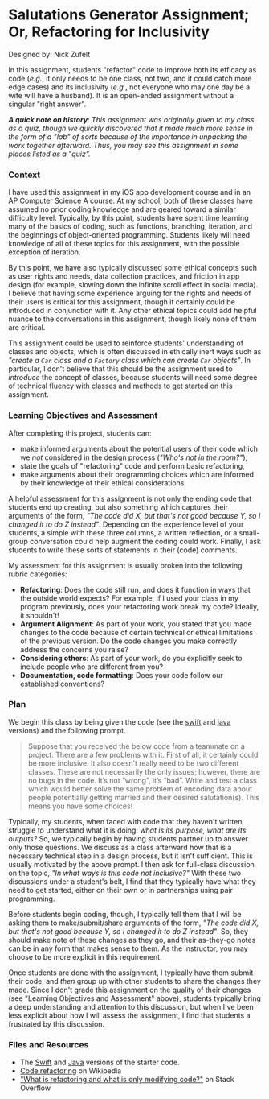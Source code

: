 # Salutations Generator Assignment; Or, Refactoring for Inclusivity
Designed by: Nick Zufelt

In this assignment, students "refactor" code to improve both its efficacy as code (_e.g._, it only needs to be one class, not two, and it could catch more edge cases) and its inclusivity (_e.g._, not everyone who may one day be a wife will have a husband). It is an open-ended assignment without a singular "right answer".

_**A quick note on history**: This assignment was originally given to my class as a quiz, though we quickly discovered that it made much more sense in the form of a "lab" of sorts because of the importance in unpacking the work together afterward. Thus, you may see this assignment in some places listed as a "quiz"._

### Context 
I have used this assignment in my iOS app development course and in an AP Computer Science A course. At my school, both of these classes have assumed no prior coding knowledge and are geared toward a similar difficulty level. Typically, by this point, students have spent time learning many of the basics of coding, such as functions, branching, iteration, and the beginnings of object-oriented programming. Students likely will need knowledge of all of these topics for this assignment, with the possible exception of iteration.

By this point, we have also typically discussed some ethical concepts such as user rights and needs, data collection practices, and friction in app design (for example, slowing down the infinite scroll effect in social media). I believe that having some experience arguing for the rights and needs of their users is critical for this assignment, though it certainly could be introduced in conjunction with it. Any other ethical topics could add helpful nuance to the conversations in this assignment, though likely none of them are critical. 

This assignment could be used to reinforce students' understanding of classes and objects, which is often discussed in ethically inert ways such as _"create a `Car` class and a `Factory` class which can create `Car` objects"_. In particular, I don't believe that this should be the assignment used to _introduce_ the concept of classes, because students will need some degree of technical fluency with classes and methods to get started on this assignment.

### Learning Objectives and Assessment
After completing this project, students can:

* make informed arguments about the potential users of their code which we _not_ considered in the design process (_"Who's not in the room?"_),
* state the goals of "refactoring" code and perform basic refactoring,
* make arguments about their programming choices which are informed by their knowledge of their ethical considerations.

A helpful assessment for this assignment is not only the ending code that students end up creating, but also something which captures their arguments of the form, _"The code did X, but that's not good because Y, so I changed it to do Z instead"_. Depending on the experience level of your students, a simple with these three columns, a written reflection, or a small-group conversation could help augment the coding could work. Finally, I ask students to write these sorts of statements in their (code) comments.

My assessment for this assignment is usually broken into the following rubric categories:

* **Refactoring**: Does the code still run, and does it function in ways that the outside world expects? For example, if I used your class in my program previously, does your refactoring work break my code? Ideally, it shouldn't!
* **Argument Alignment**: As part of your work, you stated that you made changes to the code because of certain technical or ethical limitations of the previous version. Do the code changes you make correctly address the concerns you raise?
* **Considering others**: As part of your work, do you explicitly seek to include people who are different from you?
* **Documentation, code formatting**: Does your code follow our established conventions?

### Plan

We begin this class by being given the code (see the [swift](/swift) and [java](/java) versions) and the following prompt.

> Suppose that you received the below code from a teammate on a project.  There are a few problems with it.  First of all, it certainly could be more inclusive.  It also doesn’t really need to be two different classes.  These are not necessarily the only issues; however, there are no bugs in the code.  It’s not “wrong”, it’s “bad”.  Write and test a class which would better solve the same problem of encoding data about people potentially getting married and their desired salutation(s).  This means you have some choices!

Typically, my students, when faced with code that they haven't written, struggle to understand what it is doing: _what is its purpose, what are its outputs?_ So, we typically begin by having students partner up to answer only those questions. We discuss as a class afterward how that is a necessary technical step in a design process, but it isn't sufficient. This is usually motivated by the above prompt. I then ask for full-class discussion on the topic, _"In what ways is this code not inclusive?"_ With these two discussions under a student's belt, I find that they typically have what they need to get started, either on their own or in partnerships using pair programming.

Before students begin coding, though, I typically tell them that I will be asking them to make/submit/share arguments of the form, _"The code did X, but that's not good because Y, so I changed it to do Z instead"_. So, they should make note of these changes as they go, and their as-they-go notes can be in any form that makes sense to them. As the instructor, you may choose to be more explicit in this requirement.

Once students are done with the assignment, I typically have them submit their code, and _then_ group up with other students to share the changes they made. Since I don't grade this assignment on the quality of their changes (see "Learning Objectives and Assessment" above), students typically bring a deep understanding and attention to this discussion, but when I've been less explicit about how I will assess the assignment, I find that students a frustrated by this discussion.

### Files and Resources

* The [Swift](/swift) and [Java](/java) versions of the starter code.
* [Code refactoring](https://en.wikipedia.org/wiki/Code_refactoring) on Wikipedia
* ["What is refactoring and what is only modifying code?"](https://stackoverflow.com/questions/1025844/what-is-refactoring-and-what-is-only-modifying-code) on Stack Overflow